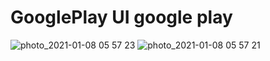 # GooglePlay UI google play

![photo_2021-01-08 05 57 23](https://user-images.githubusercontent.com/61906391/103961628-b2a3c480-5176-11eb-8c64-75bc57b8dded.jpeg)
![photo_2021-01-08 05 57 21](https://user-images.githubusercontent.com/61906391/103961636-b6374b80-5176-11eb-80c4-326300c5662a.jpeg)
